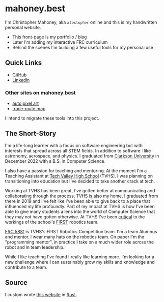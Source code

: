 # mahoney.best

I'm Christopher Mahoney, aka `alextopher` online and this is my handwritten personal website.

- This front-page is my portfolio / blog
- Later I'm adding my interactive FRC curriculum
- Behind the scenes I'm building a few useful tools for my personal use

## Quick Links

- [GitHub](https://github.com/Alextopher)
- [LinkedIn](https://www.linkedin.com/in/alextopher/)

### Other sites on mahoney.best

- [auto pixel art](https://pixel.mahoney.best)
- [trace-route map](https://trace.mahoney.best)

I intend to migrate these tools into this project.

## The Short-Story

I'm a life-long learner with a focus on software engineering but with interests that spread across all STEM fields. In addition to software I like astronomy, aerospace, and physics. I graduated from [Clarkson University](https://clarkson.edu) in December 2022 with a B.S. in Computer Science.

I also have a passion for teaching and mentoring. At the moment I'm a Teaching Assistant at [Tech Valley High School](https://techvalleyhigh.org) (TVHS). I was planning on transitioning into education but I've decided to take another crack at tech.

Working at TVHS has been great, I've gotten better at communicating and collaborating through the process. TVHS is also my home, I graduated from there in 2019 and I've felt like I've been able to give back to a place that influenced my life profoundly. Part of my impact at TVHS is how I've been able to give many students a lens into the world of Computer Science that they may not have gotten otherwise. At TVHS I've been [critical](/m/robotopia.md) to the workings of the school's [FIRST](https://www.firstinspires.org/) robotics team.

[FRC 5881](https://tvhsfrc.org/) is TVHS's FIRST Robotics Competition team. I'm a team Alumnus and mentor. I wear many hats on the robotics team. On paper I'm the "programming mentor", in practice I take on a much wider role across the robot and in team leadership.

While I like teaching I've found I really like learning more. I'm looking for a new challenge where I can sustainably grow my skills and knowledge and contribute to a team.

## Source

I custom wrote [this website](https://github.com/Alextopher/mahoney-best) in [Rust](https://www.rust-lang.org/).
